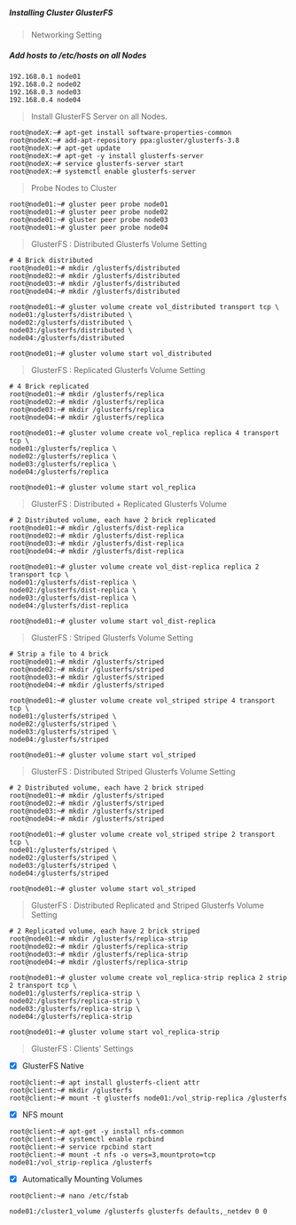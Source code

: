 ##### Installing Cluster GlusterFS
> Networking Setting
  ##### Add hosts to /etc/hosts on all Nodes
  ```
  192.168.0.1 node01
  192.168.0.2 node02
  192.168.0.3 node03
  192.168.0.4 node04
  ```
>Install GlusterFS Server on all Nodes. 

```
root@nodeX:~# apt-get install software-properties-common
root@nodeX:~# add-apt-repository ppa:gluster/glusterfs-3.8
root@nodeX:~# apt-get update
root@nodeX:~# apt-get -y install glusterfs-server
root@nodeX:~# service glusterfs-server start
root@nodeX:~# systemctl enable glusterfs-server 
```
> Probe Nodes to Cluster
```
root@node01:~# gluster peer probe node01
root@node01:~# gluster peer probe node02
root@node01:~# gluster peer probe node03
root@node01:~# gluster peer probe node04
```
>GlusterFS : Distributed Glusterfs Volume Setting
```
# 4 Brick distributed
root@node01:~# mkdir /glusterfs/distributed
root@node02:~# mkdir /glusterfs/distributed
root@node03:~# mkdir /glusterfs/distributed
root@node04:~# mkdir /glusterfs/distributed

root@node01:~# gluster volume create vol_distributed transport tcp \
node01:/glusterfs/distributed \
node02:/glusterfs/distributed \
node03:/glusterfs/distributed \
node04:/glusterfs/distributed 

root@node01:~# gluster volume start vol_distributed 
```
>GlusterFS : Replicated Glusterfs Volume Setting
```
# 4 Brick replicated
root@node01:~# mkdir /glusterfs/replica 
root@node02:~# mkdir /glusterfs/replica 
root@node03:~# mkdir /glusterfs/replica 
root@node04:~# mkdir /glusterfs/replica 

root@node01:~# gluster volume create vol_replica replica 4 transport tcp \
node01:/glusterfs/replica \
node02:/glusterfs/replica \
node03:/glusterfs/replica \
node04:/glusterfs/replica 

root@node01:~# gluster volume start vol_replica 
```
>GlusterFS : Distributed + Replicated Glusterfs Volume
```
# 2 Distributed volume, each have 2 brick replicated 
root@node01:~# mkdir /glusterfs/dist-replica
root@node02:~# mkdir /glusterfs/dist-replica
root@node03:~# mkdir /glusterfs/dist-replica
root@node04:~# mkdir /glusterfs/dist-replica

root@node01:~# gluster volume create vol_dist-replica replica 2 transport tcp \
node01:/glusterfs/dist-replica \
node02:/glusterfs/dist-replica \
node03:/glusterfs/dist-replica \
node04:/glusterfs/dist-replica 

root@node01:~# gluster volume start vol_dist-replica 
```
>GlusterFS : Striped Glusterfs Volume Setting
```
# Strip a file to 4 brick
root@node01:~# mkdir /glusterfs/striped
root@node02:~# mkdir /glusterfs/striped 
root@node03:~# mkdir /glusterfs/striped 
root@node04:~# mkdir /glusterfs/striped 

root@node01:~# gluster volume create vol_striped stripe 4 transport tcp \
node01:/glusterfs/striped \
node02:/glusterfs/striped \
node03:/glusterfs/striped \
node04:/glusterfs/striped 

root@node01:~# gluster volume start vol_striped 
```
>GlusterFS : Distributed Striped Glusterfs Volume Setting
```
# 2 Distributed volume, each have 2 brick striped 
root@node01:~# mkdir /glusterfs/striped 
root@node02:~# mkdir /glusterfs/striped
root@node03:~# mkdir /glusterfs/striped
root@node04:~# mkdir /glusterfs/striped

root@node01:~# gluster volume create vol_striped stripe 2 transport tcp \
node01:/glusterfs/striped \
node02:/glusterfs/striped \
node03:/glusterfs/striped \
node04:/glusterfs/striped 

root@node01:~# gluster volume start vol_striped 
```

>GlusterFS : Distributed Replicated and Striped Glusterfs Volume Setting
```
# 2 Replicated volume, each have 2 brick striped
root@node01:~# mkdir /glusterfs/replica-strip
root@node02:~# mkdir /glusterfs/replica-strip 
root@node03:~# mkdir /glusterfs/replica-strip 
root@node04:~# mkdir /glusterfs/replica-strip

root@node01:~# gluster volume create vol_replica-strip replica 2 strip 2 transport tcp \
node01:/glusterfs/replica-strip \
node02:/glusterfs/replica-strip \
node03:/glusterfs/replica-strip \
node04:/glusterfs/replica-strip 

root@node01:~# gluster volume start vol_replica-strip
```
>GlusterFS : Clients' Settings

- [x] GlusterFS Native
```
root@client:~# apt install glusterfs-client attr
root@client:~# mkdir /glusterfs
root@client:~# mount -t glusterfs node01:/vol_strip-replica /glusterfs
```
- [x] NFS mount
```
root@client:~# apt-get -y install nfs-common 
root@client:~# systemctl enable rpcbind 
root@client:~# service rpcbind start
root@client:~# mount -t nfs -o vers=3,mountproto=tcp node01:/vol_strip-replica /glusterfs
```
- [x] Automatically Mounting Volumes
```
root@client:~# nano /etc/fstab

node01:/cluster1_volume /glusterfs glusterfs defaults,_netdev 0 0

```
